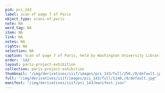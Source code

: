 ```yaml
---
pid: pci_143
label: scan of page 7 of Paris
object_type: scans-of-paris
note: NA
word_tag: NA
item: NA
link: NA
notes: NA
rights: NA
selection: NA
caption: Scan of page 7 of Paris, held by Washington University Libraries
order: '142'
layout: paris-project-exhibition
collection: paris-project-exhibition
thumbnail: "/img/derivatives/iiif/images/pci_143/full/250,/0/default.jpg"
full: "/img/derivatives/iiif/images/pci_143/full/1140,/0/default.jpg"
manifest: "/img/derivatives/iiif/pci_143/manifest.json"
---
```

